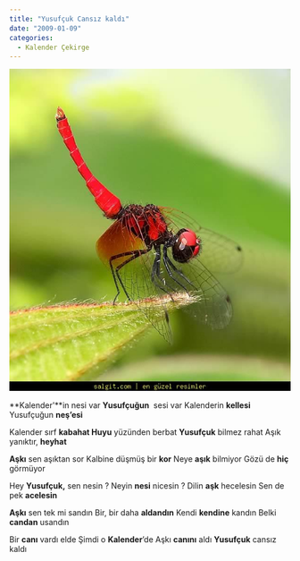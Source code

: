 ```yaml
---
title: "Yusufçuk Cansız kaldı"
date: "2009-01-09"
categories: 
  - Kalender Çekirge
---
```


**[![yusufcuk.jpg](../uploads/2009/01/yusufcuk.jpg)](../uploads/2009/01/yusufcuk.jpg "yusufcuk.jpg")**

**Kalender'**in nesi var **Yusufçuğun**  sesi var Kalenderin **kellesi** Yusufçuğun **neş’esi**

Kalender sırf **kabahat Huyu** yüzünden berbat **Yusufçuk** bilmez rahat Aşık yanıktır, **heyhat**

**Aşkı** sen aşıktan sor Kalbine düşmüş bir **kor** Neye **aşık** bilmiyor Gözü de **hiç** görmüyor

Hey **Yusufçuk,** sen nesin ? Neyin **nesi** nicesin ? Dilin **aşk** hecelesin Sen de pek **acelesin**

**Aşkı** sen tek mi sandın Bir, bir daha **aldandın** Kendi **kendine** kandın Belki **candan** usandın

Bir **canı** vardı elde Şimdi o **Kalender**’de Aşkı **canını** aldı **Yusufçuk** cansız kaldı
